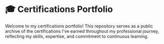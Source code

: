 # 🎓 Certifications Portfolio

Welcome to my certifications portfolio! This repository serves as a public archive of the certifications I've earned throughout my professional journey, reflecting my skills, expertise, and commitment to continuous learning.
